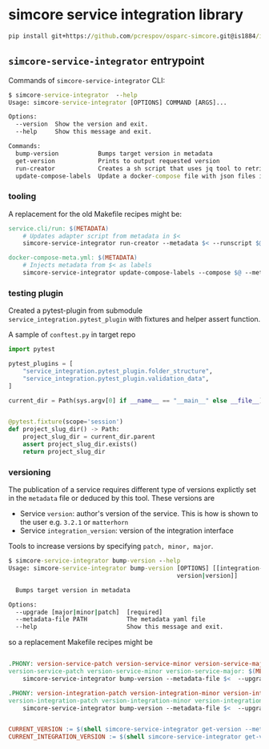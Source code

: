 # simcore service integration library





```cmd
pip install git+https://github.com/pcrespov/osparc-simcore.git@is1884/integration-library#egg=simcore-service-integration&subdirectory=packages/service-integration
```

## ``simcore-service-integrator`` entrypoint

Commands of ``simcore-service-integrator`` CLI:
```cmd
$ simcore-service-integrator  --help
Usage: simcore-service-integrator [OPTIONS] COMMAND [ARGS]...

Options:
  --version  Show the version and exit.
  --help     Show this message and exit.

Commands:
  bump-version           Bumps target version in metadata
  get-version            Prints to output requested version
  run-creator            Creates a sh script that uses jq tool to retrieve...
  update-compose-labels  Update a docker-compose file with json files in a...
```


### tooling


A replacement for the old Makefile recipes might be:

```Makefile
service.cli/run: $(METADATA)
	# Updates adapter script from metadata in $<
	simcore-service-integrator run-creator --metadata $< --runscript $@

docker-compose-meta.yml: $(METADATA)
	# Injects metadata from $< as labels
	simcore-service-integrator update-compose-labels --compose $@ --metadata $<

```
### testing plugin

Created a pytest-plugin from submodule ``service_integration.pytest_plugin`` with fixtures and helper assert function.

A sample of ``conftest.py`` in target repo

```python
import pytest

pytest_plugins = [
    "service_integration.pytest_plugin.folder_structure",
    "service_integration.pytest_plugin.validation_data",
]

current_dir = Path(sys.argv[0] if __name__ == "__main__" else __file__).resolve().parent


@pytest.fixture(scope='session')
def project_slug_dir() -> Path:
    project_slug_dir = current_dir.parent
    assert project_slug_dir.exists()
    return project_slug_dir

```

### versioning

The publication of a service requires different type of versions explictly set in the ``metadata`` file or deduced by this tool. These versions are

- Service ``version``: author's version of the service. This is how is shown to the user e.g. ``3.2.1`` or ``matterhorn``
- Service ``integration_version``: version of the integration interface

<!--
TODO: define table with released protocols and compatible libraries (e.g. simcore-sdk version number or commits). Every time there is a new integration interface, it should be dumped!

TODO:
- Service ``semantic_version``: Release version following [semantic-versioning]. This help sorting, determine backwards compatibility and release type. Can be used in the meantime to support deployed system. If not specified, it defaults to ``semantic_version==version``.
- Service ``integration_library_version``: Corresponds to the ``service_integration.__version__`` used in the integration workflow. If not specified, it defaults to the installed

-->

Tools to increase versions by specifying ``patch, minor, major``.
```cmd
$ simcore-service-integrator bump-version --help
Usage: simcore-service-integrator bump-version [OPTIONS] [[integration-
                                               version|version]]

  Bumps target version in metadata

Options:
  --upgrade [major|minor|patch]  [required]
  --metadata-file PATH           The metadata yaml file
  --help                         Show this message and exit.
```

so a replacement Makefile recipes might be

```Makefile

.PHONY: version-service-patch version-service-minor version-service-major
version-service-patch version-service-minor version-service-major: $(METADATA) ## kernel/service versioning as patch
	simcore-service-integrator bump-version --metadata-file $<  --upgrade $(subst version-service-,,$@)

.PHONY: version-integration-patch version-integration-minor version-integration-major
version-integration-patch version-integration-minor version-integration-major: $(METADATA) ## integration versioning as patch (bug fixes not affecting API/handling), minor/major (backwards-compatible/INcompatible API changes)
	simcore-service-integrator bump-version --metadata-file $<  --upgrade $(subst version-integration-,,$@) integration-version


CURRENT_VERSION := $(shell simcore-service-integrator get-version --metadata-file $(METADATA))
CURRENT_INTEGRATION_VERSION := $(shell simcore-service-integrator get-version --metadata-file $(METADATA) integration-version)

```



<!-- General links below-->

[human-readable-changelog]:https://keepachangelog.com/en/1.0.0/
[semantic-versioning]:https://semver.org/
